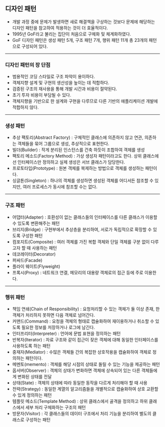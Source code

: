 ## 디자인 패턴

- 개발 과정 중에 문제가 발생하면 새로 해결책을 구상하는 것보다 문제에 해당하는 디자인 패턴을 참고하여 적용하는 것이 더 효율적이다.
- 1995년 GoF라고 불리는 집단이 처음으로 구체화 및 체계화하였다.
- GoF 디자인 패턴은 생성 패턴 5개, 구조 패턴 7개, 행위 패턴 11개 총 23개의 패턴으로 구성되어 있다.

---

### 디자인 패턴의 장 단점

- 범용적인 코딩 스타일로 구조 파악이 용이하다.
- 객체지향 설계 및 구현의 생산성을 높이는 데 적합하다.
- 검증된 구조의 재사용을 통해 개발 시간과 비용이 절약된다.
- 초기 투자 비용이 부담될 수 있다.
- 객체지향을 기반으로 한 설계와 구현을 다루므로 다른 기반의 애플리케이션 개발에 적합하지 않다.

---

### 생성 패턴

- 추상 팩토리(Abstract Factory) : 구체적인 클래스에 의존하지 않고 연관, 의존하는 객체들을 묶어 그룹으로 생성, 추상적으로 표현한다.
- 빌더(Builder) : 작게 분리된 인스턴스를 건축 하듯이 조합하여 객체를 생성
- 팩토리 메소드(Factory Method) : 가상 생성자 패턴이라고도 한다. 상위 클래스에선 인터페이스만 정의하고 실제 생성은 서브 클래스가 담당한다.
- 프로토타입(Prototype) : 원본 객체를 복제하는 방법으로 객체를 생성하는 패턴이다.
- 싱글톤(Singleton) : 하나의 객체를 생성하면 생성된 객체를 어디서든 참조할 수 있지만, 여러 프로세스가 동시에 참조할 수는 없다.

---

### 구조 패턴

- 어댑터(Adapter) : 호환성이 없는 클래스들의 인터페이스를 다른 클래스가 이용할 수 있도록 변환해주는 패턴
- 브리지(Bridge) : 구현부에서 추상층을 분리하여, 서로가 독립적으로 확장할 수 있도록 구성한 패턴
- 컴포지트(Composite) : 여러 객체를 가진 복합 객체와 단일 객체를 구분 없이 다루고자 할 때 사용하는 패턴
- 데코레이터(Decorator)
- 퍼싸드(Facade)
- 플라이 웨이트(Flyweight)
- 프록시(Proxy) : 네트워크 연결, 메모리의 대용량 객체로의 접근 등에 주로 이용한다.

---

### 행위 패턴

- 책임 연쇄(Chain of Responsibility) : 요청처리할 수 있는 객체가 둘 이상 존재, 한 객체가 처리하지 못하면 다음 객체로 넘어간다.
- 커맨드(Command) : 요청을 객체의 형태로 캡슐화하여 재이용하거나 취소할 수 있도록 필요한 정보를 저장하거나 로그에 남긴다.
- 인터프리터(Interpreter) : 언어에 문법 표현을 정의하는 패턴
- 반복자(Iterator) : 자료 구조와 같이 접근이 잦은 객체에 대해 동일한 인터페이스를 사용하도록 하는 패턴
- 중재자(Mediator) : 수많은 객체들 간의 복잡한 상호작용을 캡슐화하여 객체로 정의하는 패턴이다.
- 메멘토(memento) : 객체를 해당 시점의 상태로 돌릴 수 있는 기능을 제공하는 패턴
- 옵서버(Observer) : 객체의 상태가 변화하면 객체에 상속되어 있는 다른 객체들에게 변화된 상태를 전달
- 상태(State) : 객체의 상태에 따라 동일한 동작을 다르게 처리해야 할 때 사용
- 전략(Strategy) : 동일한 계열의 알고리즘들을 개별적으로 캡슐화하여 상호 교환할 수 있게 정의하는 패턴
- 템플릿 메소드(Template Method) : 상위 클래스에서 골격을 정의하고 하위 클래스에서 세부 처리 구체화하는 구조의 패턴
- 방문자(Visitor) : 각 클래스들의 데이터 구조에서 처리 기능을 분리하여 별도의 클래스로 구성하는 패턴
